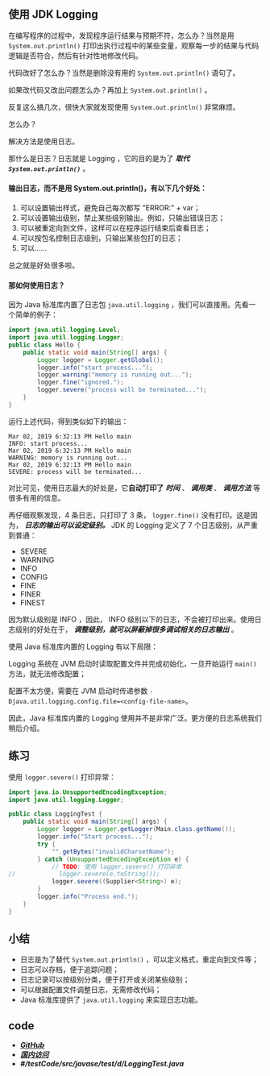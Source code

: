 ## 使用 JDK Logging

在编写程序的过程中，发现程序运行结果与预期不符，怎么办？当然是用 `System.out.println()` 打印出执行过程中的某些变量，观察每一步的结果与代码逻辑是否符合，然后有针对性地修改代码。

代码改好了怎么办？当然是删除没有用的 `System.out.println()` 语句了。

如果改代码又改出问题怎么办？再加上 `System.out.println()` 。

反复这么搞几次，很快大家就发现使用 `System.out.println()` 非常麻烦。

怎么办？

解决方法是使用日志。

那什么是日志？日志就是 Logging ，它的目的是为了 ***取代 `System.out.println()`*** 。

#### 输出日志，而不是用 System.out.println()，有以下几个好处：

1. 可以设置输出样式，避免自己每次都写 "ERROR:" + var；
2. 可以设置输出级别，禁止某些级别输出。例如，只输出错误日志；
3. 可以被重定向到文件，这样可以在程序运行结束后查看日志；
4. 可以按包名控制日志级别，只输出某些包打的日志；
5. 可以……

总之就是好处很多啦。

#### 那如何使用日志？

因为 Java 标准库内置了日志包 `java.util.logging` ，我们可以直接用。先看一个简单的例子：

```java
import java.util.logging.Level;
import java.util.logging.Logger;
public class Hello {
    public static void main(String[] args) {
        Logger logger = Logger.getGlobal();
        logger.info("start process...");
        logger.warning("memory is running out...");
        logger.fine("ignored.");
        logger.severe("process will be terminated...");
    }
}
```

运行上述代码，得到类似如下的输出：

```
Mar 02, 2019 6:32:13 PM Hello main
INFO: start process...
Mar 02, 2019 6:32:13 PM Hello main
WARNING: memory is running out...
Mar 02, 2019 6:32:13 PM Hello main
SEVERE: process will be terminated...
```

对比可见，使用日志最大的好处是，它**自动打印了** ***时间*** 、 ***调用类*** 、 ***调用方法*** 等很多有用的信息。

再仔细观察发现，4 条日志，只打印了 3 条， `logger.fine()` 没有打印。这是因为， ***日志的输出可以设定级别。*** JDK 的 Logging 定义了 7 个日志级别，从严重到普通：

- SEVERE
- WARNING
- INFO
- CONFIG
- FINE
- FINER
- FINEST


因为默认级别是 INFO ，因此， INFO 级别以下的日志，不会被打印出来。使用日志级别的好处在于， ***调整级别，就可以屏蔽掉很多调试相关的日志输出*** 。

使用 Java 标准库内置的 Logging 有以下局限：

Logging 系统在 JVM 启动时读取配置文件并完成初始化，一旦开始运行 `main()` 方法，就无法修改配置；

配置不太方便，需要在 JVM 启动时传递参数 `-Djava.util.logging.config.file=<config-file-name>`。

因此，Java 标准库内置的 Logging 使用并不是非常广泛。更方便的日志系统我们稍后介绍。


## 练习

使用 `logger.severe()` 打印异常：


```java
import java.io.UnsupportedEncodingException;
import java.util.logging.Logger;

public class LoggingTest {
    public static void main(String[] args) {
        Logger logger = Logger.getLogger(Main.class.getName());
        logger.info("Start process...");
        try {
            "".getBytes("invalidCharsetName");
        } catch (UnsupportedEncodingException e) {
            // TODO: 使用 logger.severe() 打印异常
//            logger.severe(e.toString());
            logger.severe((Supplier<String>) e);
        }
        logger.info("Process end.");
    }
}
```


## 小结

- 日志是为了替代 `System.out.println()` ，可以定义格式，重定向到文件等；
- 日志可以存档，便于追踪问题；
- 日志记录可以按级别分类，便于打开或关闭某些级别；
- 可以根据配置文件调整日志，无需修改代码；
- Java 标准库提供了 `java.util.logging` 来实现日志功能。


## code

- [***GitHub***](https://github.com/Lxzz24/Repo/tree/main/testCode/src/javase/test/d/LoggingTest.java)
- [***国内访问***](https://gitee.com/lxzz24/Repo/tree/main/testCode/src/javase/test/d/LoggingTest.java)
- ***#/testCode/src/javase/test/d/LoggingTest.java*** 


